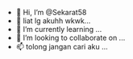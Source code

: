 - 👋 Hi, I’m @Sekarat58
- 👀 liat lg akuhh wkwk...
- 🌱 I’m currently learning ...
- 💞️ I’m looking to collaborate on ...
- 📫 tolong jangan cari aku ...

<!---
Sekarat58/Sekarat58 is a ✨ special ✨ repository because its `README.md` (this file) appears on your GitHub profile.
You can click the Preview link to take a look at your changes.
--->

